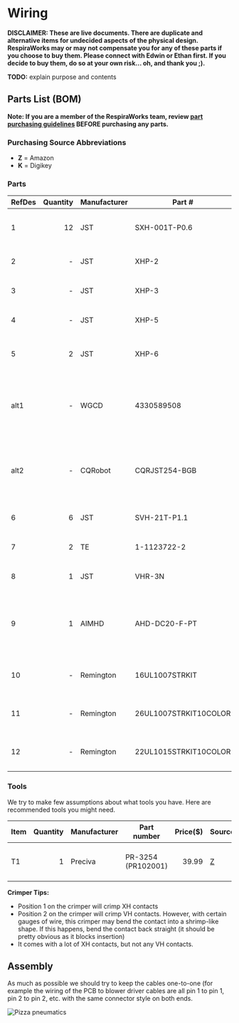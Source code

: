 # Wiring

**DISCLAIMER: These are live documents.
There are duplicate and alternative items for undecided aspects of the physical design.
RespiraWorks may or may not compensate you for any of these parts if you choose to buy them. Please connect with Edwin or Ethan first.
If you decide to buy them, do so at your own risk... oh, and thank you ;).**

**TODO:** explain purpose and contents

## Parts List (BOM)

**Note: If you are a member of the RespiraWorks team, review [part purchasing guidelines](../../manufacturing/README.md) BEFORE purchasing any parts.**

### Purchasing Source Abbreviations

* **Z** = Amazon
* **K** = Digikey

### Parts

| RefDes | Quantity | Manufacturer  | Part #              | Price($)     | Sources         | Notes |
| ------ |---------:| ------------- | ------------------- | ------------:|-----------------| ----- |
| 1      |       12 | JST           | SXH-001T-P0.6       |         0.10 | [K][1digi]      | XH crimps, for sensor & actuator connections |
| 2      |        - | JST           | XHP-2               |         0.10 | [K][2digi]      | XH 2-pin housings, for solenoid |
| 3      |        - | JST           | XHP-3               |         0.10 | [K][3digi]      | XH 3-pin housings, for heater |
| 4      |        - | JST           | XHP-5               |         0.12 | [K][4digi]      | XH 5-pin housings, for sensors |
| 5      |        2 | JST           | XHP-6               |         0.12 | [K][5digi]      | XH 6-pin housings, for blower control |
| alt1   |        - | WGCD          | 4330589508          |         8.99 | [Z][alt1amzn]   | XH connector kit for 2/3/4/5 pins, alternative for 1+2+3+4 above |
| alt2   |        - | CQRobot       | CQRJST254-BGB       |         9.99 | [Z][alt2amzn]   | XH connector kit for 6/7/8 pins, alternative for 1+5 above |
| 6      |        6 | JST           | SVH-21T-P1.1        |         0.11 | [K][6digi]      | VH crimps, for power connectors |
| 7      |        2 | TE            | 1-1123722-2         |         0.18 | [K][7digi]      | VH housing 2 pin, for blower power |
| 8      |        1 | JST           | VHR-3N              |         0.14 | [K][8digi]      | VH housing 3 pin, for main power |
| 9      |        1 | AIMHD         | AHD-DC20-F-PT       |    9.99 / 20 | [Z][9amzn]      | Female Power Pigtail DC 5.5mm x 2.1mm Connectors, for main power |
| 10     |        - | Remington     | 16UL1007STRKIT      |        29.70 | [Z][10amzn]     | 16 AWG wire, for blower power cable |
| 11     |        - | Remington     | 26UL1007STRKIT10COLOR |      31.60 | [Z][11amzn]     | 26 AWG wire, for signal/control cables |
| 12     |        - | Remington     | 22UL1015STRKIT10COLOR |      37.75 | [Z][12amzn]     | 22 AWG wire, for signal/control cables |

[1digi]:    https://www.digikey.com/short/z44f8d
[2digi]:    https://www.digikey.com/short/z44f8f
[3digi]:    https://www.digikey.com/short/z44fb9
[4digi]:    https://www.digikey.com/short/z44r0b
[5digi]:    https://www.digikey.com/short/z44ff8
[alt1amzn]: https://www.amazon.com/gp/product/B06ZZ45G7G
[alt2amzn]: https://www.amazon.com/gp/product/B079MJ1RYN
[6digi]:    https://www.digikey.com/short/z44fjr
[7digi]:    https://www.digikey.com/short/z44fwj
[8digi]:    https://www.digikey.com/short/z44fwp
[9amzn]:    https://www.amazon.com/Connectors-Upgraded-Surveillance-Transformer-Connection/dp/B0768V9V5Q
[10amzn]: https://www.amazon.com/gp/product/B00N51OJJ4
[11amzn]: https://www.amazon.com/gp/product/B011JC76OA
[12amzn]: https://www.amazon.com/gp/product/B073SDGNKW

### Tools

We try to make few assumptions about what tools you have. Here are recommended tools you might need.

| Item | Quantity | Manufacturer  | Part number         | Price($) | Sources         | Notes |
| ---- |---------:| ------------- | ------------------- | --------:|-----------------| ----- |
| T1   |        1 | Preciva         | PR-3254 (PR102001)             |    39.99 | [Z][t1amzn]     | Crimping tool for HX and HV connectors |

[t1amzn]:https://www.amazon.com/gp/product/B07R1H3Z8X

**Crimper Tips:**

* Position 1 on the crimper will crimp XH contacts
* Position 2 on the crimper will crimp VH contacts.  However, with certain gauges of wire, this crimper may bend the contact into a shrimp-like shape.  If this happens, bend the contact back straight (it should be pretty obvious as it blocks insertion)
* It comes with a lot of XH contacts, but not any VH contacts.

## Assembly

As much as possible we should try to keep the cables one-to-one
(for example the wiring of the PCB to blower driver cables are all pin 1 to pin 1,
pin 2 to pin 2, etc. with the same connector style on both ends.

![Pizza pneumatics](assets/wires.jpg)
